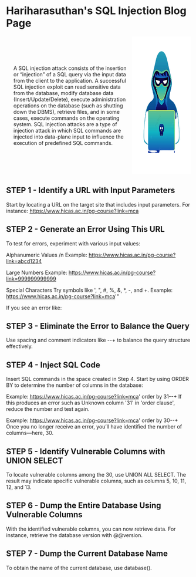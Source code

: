 # Hariharasuthan's SQL Injection Blog Page

<div style="display: flex; align-items: center;">
  <!-- Text on the right side -->
  <div style="flex: 2; padding-left: 20px;">
    <p>
      A SQL injection attack consists of the insertion or “injection” of a SQL query via the input data from the client to the application. 
      A successful SQL injection exploit can read sensitive data from the database, modify database data (Insert/Update/Delete), execute 
      administration operations on the database (such as shutting down the DBMS), retrieve files, and in some cases, execute commands 
      on the operating system. SQL injection attacks are a type of injection attack in which SQL commands are injected into data-plane input 
      to influence the execution of predefined SQL commands.
    </p>
  </div>
    <!-- Image on the left side -->
  <div style="flex: 1;">
    <img src="assets/images/blog1_image-removebg-preview.png" style="height: 375px; width: 340px;" alt="animae">
  </div>

</div>

## STEP 1 - Identify a URL with Input Parameters
Start by locating a URL on the target site that includes input parameters. 
For instance: https://www.hicas.ac.in/pg-course?link=mca

## STEP 2 - Generate an Error Using This URL
To test for errors, experiment with various input values:

Alphanumeric Values /n
Example: https://www.hicas.ac.in/pg-course?link=abcd1234

Large Numbers
Example: https://www.hicas.ac.in/pg-course?link=999999999999

Special Characters
Try symbols like ', ", #, %, &, *, -, and +.
Example: https://www.hicas.ac.in/pg-course?link=mca'"

If you see an error like:

## STEP 3 - Eliminate the Error to Balance the Query
Use spacing and comment indicators like --+ to balance the query structure effectively.

## STEP 4 - Inject SQL Code

Insert SQL commands in the space created in Step 4. Start by using ORDER BY to determine the number of columns in the database:

Example: https://www.hicas.ac.in/pg-course?link=mca' order by 31--+
If this produces an error such as Unknown column '31' in 'order clause', reduce the number and test again.

Example: https://www.hicas.ac.in/pg-course?link=mca' order by 30--+
Once you no longer receive an error, you’ll have identified the number of columns—here, 30.

## STEP 5 - Identify Vulnerable Columns with UNION SELECT

To locate vulnerable columns among the 30, use UNION ALL SELECT. The result may indicate specific vulnerable columns, such as columns 5, 10, 11, 12, and 13.

## STEP 6 - Dump the Entire Database Using Vulnerable Columns

With the identified vulnerable columns, you can now retrieve data. For instance, retrieve the database version with @@version.

## STEP 7 - Dump the Current Database Name

To obtain the name of the current database, use database().


